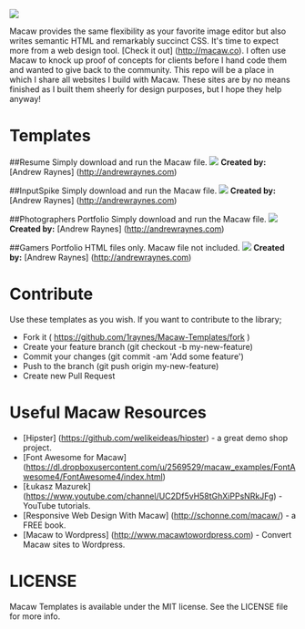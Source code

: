 ![](https://raw.github.com/raynesandrew/Macaw-Templates/master/Screenshots/macaw-logo.png)

Macaw provides the same flexibility as your favorite image editor but also writes semantic HTML and remarkably succinct CSS. It's time to expect more from a web design tool. [Check it out] (http://macaw.co). I often use Macaw to knock up proof of concepts for clients before I hand code them and wanted to give back to the community. This repo will be a place in which I share all websites I build with Macaw. These sites are by no means finished as I built them sheerly for design purposes, but I hope they help anyway!

Templates
=========

##Resume
Simply download and run the Macaw file.
![](https://raw.github.com/raynesandrew/Macaw-Templates/master/Screenshots/resume.png)
**Created by:** [Andrew Raynes] (http://andrewraynes.com)

##InputSpike
Simply download and run the Macaw file.
![](https://raw.github.com/raynesandrew/Macaw-Templates/master/Screenshots/InputSpike.png)
**Created by:** [Andrew Raynes] (http://andrewraynes.com)

##Photographers Portfolio
Simply download and run the Macaw file.
![](https://raw.github.com/raynesandrew/Macaw-Templates/master/Screenshots/Photographer.png)
**Created by:** [Andrew Raynes] (http://andrewraynes.com)

##Gamers Portfolio
HTML files only. Macaw file not included.
![](https://raw.github.com/raynesandrew/Macaw-Templates/master/Screenshots/Gamer.png)
**Created by:** [Andrew Raynes] (http://andrewraynes.com)

Contribute
==========

Use these templates as you wish. If you want to contribute to the library;

* Fork it ( https://github.com/1raynes/Macaw-Templates/fork )
* Create your feature branch (git checkout -b my-new-feature)
* Commit your changes (git commit -am 'Add some feature')
* Push to the branch (git push origin my-new-feature)
* Create new Pull Request

Useful Macaw Resources
======================

* [Hipster] (https://github.com/welikeideas/hipster) - a great demo shop project.
* [Font Awesome for Macaw] (https://dl.dropboxusercontent.com/u/2569529/macaw_examples/FontAwesome4/FontAwesome4/index.html)
* [Łukasz Mazurek] (https://www.youtube.com/channel/UC2Df5vH58tGhXiPPsNRkJFg) - YouTube tutorials.
* [Responsive Web Design With Macaw] (http://schonne.com/macaw/) - a FREE book.
* [Macaw to Wordpress] (http://www.macawtowordpress.com) - Convert Macaw sites to Wordpress.

LICENSE
=======
Macaw Templates is available under the MIT license. See the LICENSE file for more info.
